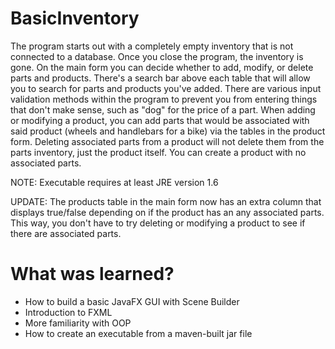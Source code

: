 # BasicInventory
The program starts out with a completely empty inventory that is not connected to a database. Once you close the program, the inventory is gone. On the main form you can decide whether to add, modify, or delete parts and products. There's a search bar above each table that will allow you to search for parts and products you've added. There are various input validation methods within the program to prevent you from entering things that don't make sense, such as "dog" for the price of a part. When adding or modifying a product, you can add parts that would be associated with said product (wheels and handlebars for a bike) via the tables in the product form. Deleting associated parts from a product will not delete them from the parts inventory, just the product itself. You can create a product with no associated parts.

NOTE: Executable requires at least JRE version 1.6

UPDATE: The products table in the main form now has an extra column that displays true/false depending on if the product has an any associated parts. This way, you don't have to try deleting or modifying a product to see if there are associated parts.

# What was learned?

* How to build a basic JavaFX GUI with Scene Builder
* Introduction to FXML
* More familiarity with OOP
* How to create an executable from a maven-built jar file

